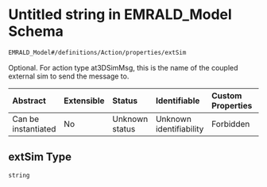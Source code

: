 # Untitled string in EMRALD\_Model Schema

```txt
EMRALD_Model#/definitions/Action/properties/extSim
```

Optional. For action type at3DSimMsg, this is the name of the coupled external sim to send the message to.

| Abstract            | Extensible | Status         | Identifiable            | Custom Properties | Additional Properties | Access Restrictions | Defined In                                                                                          |
| :------------------ | :--------- | :------------- | :---------------------- | :---------------- | :-------------------- | :------------------ | :-------------------------------------------------------------------------------------------------- |
| Can be instantiated | No         | Unknown status | Unknown identifiability | Forbidden         | Allowed               | none                | [EMRALD\_JsonSchemaV3\_0.json\*](../../../../out/EMRALD_JsonSchemaV3_0.json "open original schema") |

## extSim Type

`string`
